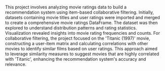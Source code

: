 This project involves analyzing movie ratings data to build a recommendation system using item-based collaborative filtering. Initially, datasets containing movie titles and user ratings were imported and merged to create a comprehensive movie ratings DataFrame. The dataset was then explored to understand distribution patterns and rating statistics. Visualization revealed insights into movie rating frequencies and counts. For collaborative filtering, the project focused on the 'Titanic (1997)' movie, constructing a user-item matrix and calculating correlations with other movies to identify similar films based on user ratings. This approach aimed to leverage similarity measures to suggest movies that are highly correlated with 'Titanic', enhancing the recommendation system's accuracy and relevance.
